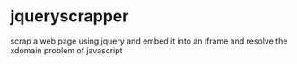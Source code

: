 jqueryscrapper
==============

scrap a web page using jquery and embed it into an iframe and resolve the xdomain problem of javascript
<script type="text/javascript" src="http://ajax.googleapis.com/ajax/libs/jquery/1.4/jquery.min.js"></script>
<script type="text/javascript" src="jquery.xdomainajax.js"></script>
<script id="widgetscript" type="text/javascript" src="widget.js" urlwidget="{page url}"></script>
<div id="iframediv"></div>
